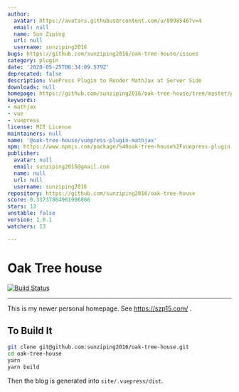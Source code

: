 ```yaml
---
author:
  avatar: https://avatars.githubusercontent.com/u/8998546?v=4
  email: null
  name: Sun Ziping
  url: null
  username: sunziping2016
bugs: https://github.com/sunziping2016/oak-tree-house/issues
category: plugin
date: '2020-05-25T06:34:09.579Z'
deprecated: false
description: VuePress Plugin to Render MathJax at Server Side
downloads: null
homepage: https://github.com/sunziping2016/oak-tree-house/tree/master/packages/%40oak-tree-house/vuepress-plugin-mathjax#readme
keywords:
- mathjax
- vue
- vuepress
license: MIT License
maintainers: null
name: '@oak-tree-house/vuepress-plugin-mathjax'
npm: https://www.npmjs.com/package/%40oak-tree-house%2Fvuepress-plugin-mathjax
publisher:
  avatar: null
  email: sunziping2016@gmail.com
  name: null
  url: null
  username: sunziping2016
repository: https://github.com/sunziping2016/oak-tree-house
score: 0.33737864961996866
stars: 13
unstable: false
version: 1.0.1
watchers: 13

---
```


# Oak Tree house

[![Build Status](https://travis-ci.com/sunziping2016/oak-tree-house.svg?branch=master)](https://travis-ci.com/sunziping2016/oak-tree-house)

****
This is my newer personal homepage. See <https://szp15.com/> .

## To Build It

```bash
git clone git@github.com:sunziping2016/oak-tree-house.git
cd oak-tree-house
yarn
yarn build
```

Then the blog is generated into `site/.vuepress/dist`.
